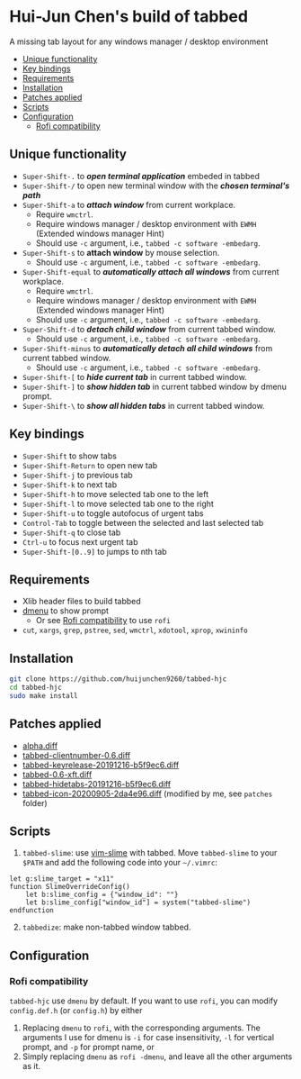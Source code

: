 # Hui-Jun Chen's build of tabbed

A missing tab layout for any windows manager / desktop environment

<!-- vim-markdown-toc GFM -->

* [Unique functionality](#unique-functionality)
* [Key bindings](#key-bindings)
* [Requirements](#requirements)
* [Installation](#installation)
* [Patches applied](#patches-applied)
* [Scripts](#scripts)
* [Configuration](#configuration)
	* [Rofi compatibility](#rofi-compatibility)

<!-- vim-markdown-toc -->

## Unique functionality

- `Super-Shift-.` to ***open terminal application*** embeded in tabbed
- `Super-Shift-/` to open new terminal window with the ***chosen terminal's path***
- `Super-Shift-a` to ***attach window*** from current workplace.
    - Require `wmctrl`.
    - Require windows manager / desktop environment with `EWMH` (Extended windows manager Hint)
    - Should use `-c` argument, i.e., `tabbed -c software -embedarg`.
- `Super-Shift-s` to **attach window** by mouse selection.
    - Should use `-c` argument, i.e., `tabbed -c software -embedarg`.
- `Super-Shift-equal` to ***automatically attach all windows*** from current workplace.
    - Require `wmctrl`.
    - Require windows manager / desktop environment with `EWMH` (Extended windows manager Hint)
    - Should use `-c` argument, i.e., `tabbed -c software -embedarg`.
- `Super-Shift-d` to ***detach child window*** from current tabbed window.
    - Should use `-c` argument, i.e., `tabbed -c software -embedarg`.
- `Super-Shift-minus` to ***automatically detach all child windows*** from current tabbed window.
    - Should use `-c` argument, i.e., `tabbed -c software -embedarg`.
- `Super-Shift-[` to ***hide current tab*** in current tabbed window.
- `Super-Shift-]` to ***show hidden tab*** in current tabbed window by dmenu prompt.
- `Super-Shift-\` to ***show all hidden tabs*** in current tabbed window.

## Key bindings

- `Super-Shift` to show tabs
- `Super-Shift-Return` to open new tab
- `Super-Shift-j` to previous tab
- `Super-Shift-k` to next tab
- `Super-Shift-h` to move selected tab one to the left
- `Super-Shift-l` to move selected tab one to the right
- `Super-Shift-u` to toggle autofocus of urgent tabs
- `Control-Tab` to toggle between the selected and last selected tab
- `Super-Shift-q` to close tab
- `Ctrl-u` to focus next urgent tab
- `Super-Shift-[0..9]` to jumps to nth tab

## Requirements

- Xlib header files to build tabbed
- [dmenu](https://tools.suckless.org/dmenu/) to show prompt
    - Or see [Rofi compatibility](#rofi-compatibility) to use `rofi`
- `cut`, `xargs`, `grep`, `pstree`, `sed`, `wmctrl`, `xdotool`, `xprop`, `xwininfo`

## Installation

```sh
git clone https://github.com/huijunchen9260/tabbed-hjc
cd tabbed-hjc
sudo make install
```

## Patches applied

- [alpha.diff](https://tools.suckless.org/tabbed/patches/alpha/)
- [tabbed-clientnumber-0.6.diff](https://tools.suckless.org/tabbed/patches/clientnumber/)
- [tabbed-keyrelease-20191216-b5f9ec6.diff](https://tools.suckless.org/tabbed/patches/keyrelease/)
- [tabbed-0.6-xft.diff](https://tools.suckless.org/tabbed/patches/xft/)
- [tabbed-hidetabs-20191216-b5f9ec6.diff](https://tools.suckless.org/tabbed/patches/hidetabs/)
- [tabbed-icon-20200905-2da4e96.diff](https://tools.suckless.org/tabbed/patches/icon/) (modified by me, see `patches` folder)

## Scripts

1. `tabbed-slime`: use [vim-slime](https://github.com/jpalardy/vim-slime) with tabbed.
Move `tabbed-slime` to your `$PATH` and add the following code into your `~/.vimrc`:

```vimL
let g:slime_target = "x11"
function SlimeOverrideConfig()
    let b:slime_config = {"window_id": ""}
    let b:slime_config["window_id"] = system("tabbed-slime")
endfunction
```

2. `tabbedize`: make non-tabbed window tabbed.


## Configuration

### Rofi compatibility

`tabbed-hjc` use `dmenu` by default. If you want to use `rofi`, you can modify `config.def.h` (or `config.h`) by either

1. Replacing `dmenu` to `rofi`, with the corresponding arguments. The arguments I use for dmenu is `-i` for case insensitivity, `-l` for vertical prompt, and `-p` for prompt name, or
2. Simply replacing `dmenu` as `rofi -dmenu`, and leave all the other arguments as it.
